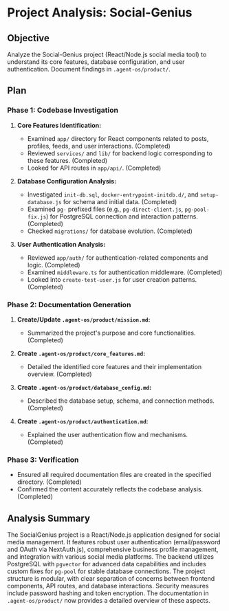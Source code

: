 # Project Analysis: Social-Genius

## Objective
Analyze the Social-Genius project (React/Node.js social media tool) to understand its core features, database configuration, and user authentication. Document findings in `.agent-os/product/`.

## Plan

### Phase 1: Codebase Investigation

1.  **Core Features Identification:**
    *   Examined `app/` directory for React components related to posts, profiles, feeds, and user interactions. (Completed)
    *   Reviewed `services/` and `lib/` for backend logic corresponding to these features. (Completed)
    *   Looked for API routes in `app/api/`. (Completed)

2.  **Database Configuration Analysis:**
    *   Investigated `init-db.sql`, `docker-entrypoint-initdb.d/`, and `setup-database.js` for schema and initial data. (Completed)
    *   Examined `pg-` prefixed files (e.g., `pg-direct-client.js`, `pg-pool-fix.js`) for PostgreSQL connection and interaction patterns. (Completed)
    *   Checked `migrations/` for database evolution. (Completed)

3.  **User Authentication Analysis:**
    *   Reviewed `app/auth/` for authentication-related components and logic. (Completed)
    *   Examined `middleware.ts` for authentication middleware. (Completed)
    *   Looked into `create-test-user.js` for user creation patterns. (Completed)

### Phase 2: Documentation Generation

1.  **Create/Update `.agent-os/product/mission.md`:**
    *   Summarized the project's purpose and core functionalities. (Completed)

2.  **Create `.agent-os/product/core_features.md`:**
    *   Detailed the identified core features and their implementation overview. (Completed)

3.  **Create `.agent-os/product/database_config.md`:**
    *   Described the database setup, schema, and connection methods. (Completed)

4.  **Create `.agent-os/product/authentication.md`:**
    *   Explained the user authentication flow and mechanisms. (Completed)

### Phase 3: Verification
*   Ensured all required documentation files are created in the specified directory. (Completed)
*   Confirmed the content accurately reflects the codebase analysis. (Completed)

## Analysis Summary

The SocialGenius project is a React/Node.js application designed for social media management. It features robust user authentication (email/password and OAuth via NextAuth.js), comprehensive business profile management, and integration with various social media platforms. The backend utilizes PostgreSQL with `pgvector` for advanced data capabilities and includes custom fixes for `pg-pool` for stable database connections. The project structure is modular, with clear separation of concerns between frontend components, API routes, and database interactions. Security measures include password hashing and token encryption. The documentation in `.agent-os/product/` now provides a detailed overview of these aspects.